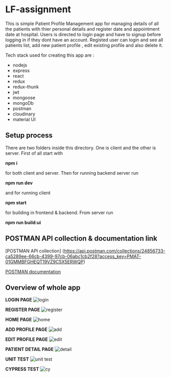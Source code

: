 # LF-assignment

This is simple Patient Profile Management app for managing details of all the patients with thier personal details and register date and appointment date at hospital. Users is directed to login page and have to signup before logging in if they dont have an account. Registed user can login and see all patients list, add new patient profile , edit existing profile and also delete it. 

Tech stack used for creating this app are : 
* nodejs
*  express
*  react
*  redux
*  redux-thunk
*  jwt
*  mongoose
*  mongoDb
*  postman
*  cloudinary
*  material UI

## Setup process
There are two folders inside this directory. One is client and the other is server.
First of all start with

 **npm i**
 
for both client and server. Then for running backend server run

**npm run dev**

and for running client 

**npm start**

for building in frontend & backend. From server run

**npm run build:ui**

## POSTMAN API collection & documentation link

[POSTMAN API collection] (https://api.postman.com/collections/24856733-ca5289ee-66cb-4399-97cb-06abc1cb2f28?access_key=PMAT-01GMMBFGHEQT19VZ9C5X5ERWQP)

[POSTMAN documentation](https://documenter.getpostman.com/view/24856733/2s8YzZNyd6)

## Overview of whole app

**LOGIN PAGE**
![login](https://res.cloudinary.com/drgujw4gf/image/upload/v1671428432/patient%20app%20over/Screen_Shot_2022-12-19_at_11.17.54_AM_e6fiff.png)


**REGISTER PAGE**
![register](https://res.cloudinary.com/drgujw4gf/image/upload/v1671428433/patient%20app%20over/Screen_Shot_2022-12-19_at_11.18.03_AM_e7ydth.png)


**HOME PAGE**
![home](https://res.cloudinary.com/drgujw4gf/image/upload/v1671428433/patient%20app%20over/Screen_Shot_2022-12-19_at_11.18.16_AM_yupsim.png)


**ADD PROFILE PAGE**
![add](https://res.cloudinary.com/drgujw4gf/image/upload/v1671428432/patient%20app%20over/Screen_Shot_2022-12-19_at_11.19.32_AM_mvegvu.png)


**EDIT PROFILE PAGE**
![edit](https://res.cloudinary.com/drgujw4gf/image/upload/v1671428433/patient%20app%20over/Screen_Shot_2022-12-19_at_11.19.43_AM_oj2ifp.png)


**PATIENT DETAIL PAGE**
![detail](https://res.cloudinary.com/drgujw4gf/image/upload/v1671428432/patient%20app%20over/Screen_Shot_2022-12-19_at_11.20.03_AM_gnpf09.png)


**UNIT TEST**
![unit test](https://res.cloudinary.com/drgujw4gf/image/upload/v1671428434/patient%20app%20over/Screen_Shot_2022-12-18_at_1.34.02_PM_g8fdc6.png)


**CYPRESS TEST**
![cy](https://res.cloudinary.com/drgujw4gf/image/upload/v1671428433/patient%20app%20over/Screen_Shot_2022-12-18_at_1.30.44_PM_jf1tk2.png)

